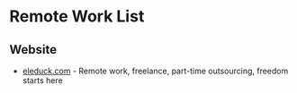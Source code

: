 # Remote Work List

## Website

- [eleduck.com](https://bit.ly/2WjFxdH) - Remote work, freelance, part-time outsourcing, freedom starts here
